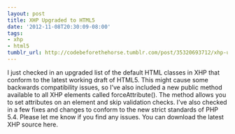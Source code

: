 ```yaml
---
layout: post
title: XHP Upgraded to HTML5
date: '2012-11-08T20:30:09-08:00'
tags:
- xhp
- html5
tumblr_url: http://codebeforethehorse.tumblr.com/post/35320693712/xhp-upgraded-to-html5
---
```

I just checked in an upgraded list of the default HTML classes in XHP that conform to the latest working draft of HTML5. This might cause some backwards compatibility issues, so I’ve also included a new public method available to all XHP elements called forceAttribute(). The method allows you to set attributes on an element and skip validation checks. I’ve also checked in a few fixes and changes to conform to the new strict standards of PHP 5.4. Please let me know if you find any issues.
You can download the latest XHP source here.
